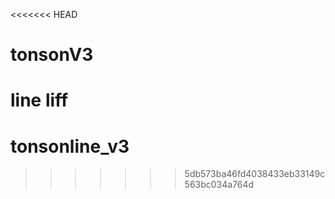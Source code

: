 <<<<<<< HEAD
# tonsonV3
line liff
=======
# tonsonline_v3
>>>>>>> 5db573ba46fd4038433eb33149c563bc034a764d
